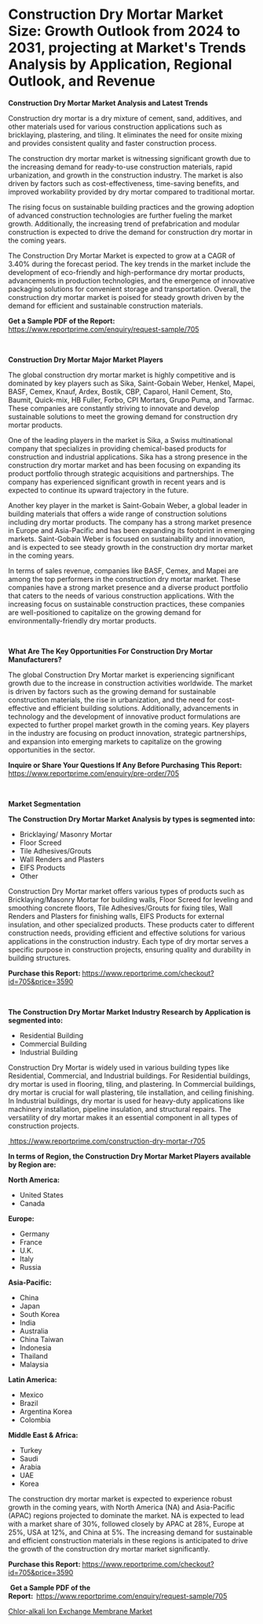 <p><h1>Construction Dry Mortar Market Size: Growth Outlook from 2024 to 2031, projecting at Market's Trends Analysis by Application, Regional Outlook, and Revenue</h1></p><p><strong>Construction Dry Mortar Market Analysis and Latest Trends</strong></p>
<p><p>Construction dry mortar is a dry mixture of cement, sand, additives, and other materials used for various construction applications such as bricklaying, plastering, and tiling. It eliminates the need for onsite mixing and provides consistent quality and faster construction process.</p><p>The construction dry mortar market is witnessing significant growth due to the increasing demand for ready-to-use construction materials, rapid urbanization, and growth in the construction industry. The market is also driven by factors such as cost-effectiveness, time-saving benefits, and improved workability provided by dry mortar compared to traditional mortar.</p><p>The rising focus on sustainable building practices and the growing adoption of advanced construction technologies are further fueling the market growth. Additionally, the increasing trend of prefabrication and modular construction is expected to drive the demand for construction dry mortar in the coming years.</p><p>The Construction Dry Mortar Market is expected to grow at a CAGR of 3.40% during the forecast period. The key trends in the market include the development of eco-friendly and high-performance dry mortar products, advancements in production technologies, and the emergence of innovative packaging solutions for convenient storage and transportation. Overall, the construction dry mortar market is poised for steady growth driven by the demand for efficient and sustainable construction materials.</p></p>
<p><strong>Get a Sample PDF of the Report:&nbsp;</strong> <a href="https://www.reportprime.com/enquiry/request-sample/705">https://www.reportprime.com/enquiry/request-sample/705</a></p>
<p>&nbsp;</p>
<p><strong>Construction Dry Mortar Major Market Players</strong></p>
<p><p>The global construction dry mortar market is highly competitive and is dominated by key players such as Sika, Saint-Gobain Weber, Henkel, Mapei, BASF, Cemex, Knauf, Ardex, Bostik, CBP, Caparol, Hanil Cement, Sto, Baumit, Quick-mix, HB Fuller, Forbo, CPI Mortars, Grupo Puma, and Tarmac. These companies are constantly striving to innovate and develop sustainable solutions to meet the growing demand for construction dry mortar products.</p><p>One of the leading players in the market is Sika, a Swiss multinational company that specializes in providing chemical-based products for construction and industrial applications. Sika has a strong presence in the construction dry mortar market and has been focusing on expanding its product portfolio through strategic acquisitions and partnerships. The company has experienced significant growth in recent years and is expected to continue its upward trajectory in the future.</p><p>Another key player in the market is Saint-Gobain Weber, a global leader in building materials that offers a wide range of construction solutions including dry mortar products. The company has a strong market presence in Europe and Asia-Pacific and has been expanding its footprint in emerging markets. Saint-Gobain Weber is focused on sustainability and innovation, and is expected to see steady growth in the construction dry mortar market in the coming years.</p><p>In terms of sales revenue, companies like BASF, Cemex, and Mapei are among the top performers in the construction dry mortar market. These companies have a strong market presence and a diverse product portfolio that caters to the needs of various construction applications. With the increasing focus on sustainable construction practices, these companies are well-positioned to capitalize on the growing demand for environmentally-friendly dry mortar products.</p></p>
<p>&nbsp;</p>
<p><strong>What Are The Key Opportunities For Construction Dry Mortar Manufacturers?</strong></p>
<p><p>The global Construction Dry Mortar market is experiencing significant growth due to the increase in construction activities worldwide. The market is driven by factors such as the growing demand for sustainable construction materials, the rise in urbanization, and the need for cost-effective and efficient building solutions. Additionally, advancements in technology and the development of innovative product formulations are expected to further propel market growth in the coming years. Key players in the industry are focusing on product innovation, strategic partnerships, and expansion into emerging markets to capitalize on the growing opportunities in the sector.</p></p>
<p><strong>Inquire or Share Your Questions If Any Before Purchasing This Report:</strong> <a href="https://www.reportprime.com/enquiry/pre-order/705">https://www.reportprime.com/enquiry/pre-order/705</a></p>
<p>&nbsp;</p>
<p><strong>Market Segmentation</strong></p>
<p><strong>The Construction Dry Mortar Market Analysis by types is segmented into:</strong></p>
<p><ul><li>Bricklaying/ Masonry Mortar</li><li>Floor Screed</li><li>Tile Adhesives/Grouts</li><li>Wall Renders and Plasters</li><li>EIFS Products</li><li>Other</li></ul></p>
<p><p>Construction Dry Mortar market offers various types of products such as Bricklaying/Masonry Mortar for building walls, Floor Screed for leveling and smoothing concrete floors, Tile Adhesives/Grouts for fixing tiles, Wall Renders and Plasters for finishing walls, EIFS Products for external insulation, and other specialized products. These products cater to different construction needs, providing efficient and effective solutions for various applications in the construction industry. Each type of dry mortar serves a specific purpose in construction projects, ensuring quality and durability in building structures.</p></p>
<p><strong>Purchase this Report:&nbsp;</strong><a href="https://www.reportprime.com/checkout?id=705&price=3590">https://www.reportprime.com/checkout?id=705&price=3590</a></p>
<p>&nbsp;</p>
<p><strong>The Construction Dry Mortar Market Industry Research by Application is segmented into:</strong></p>
<p><ul><li>Residential Building</li><li>Commercial Building</li><li>Industrial Building</li></ul></p>
<p><p>Construction Dry Mortar is widely used in various building types like Residential, Commercial, and Industrial buildings. For Residential buildings, dry mortar is used in flooring, tiling, and plastering. In Commercial buildings, dry mortar is crucial for wall plastering, tile installation, and ceiling finishing. In Industrial buildings, dry mortar is used for heavy-duty applications like machinery installation, pipeline insulation, and structural repairs. The versatility of dry mortar makes it an essential component in all types of construction projects.</p></p>
<p><a href="https://www.reportprime.com/construction-dry-mortar-r705">&nbsp;https://www.reportprime.com/construction-dry-mortar-r705</a></p>
<p><strong>In terms of Region, the Construction Dry Mortar Market Players available by Region are:</strong></p>
<p>
    <p> <strong> North America: </strong>
        <ul>
            <li>United States</li>
            <li>Canada</li>
        </ul>
        </p> 
    <p> <strong> Europe: </strong>
        <ul>
            <li>Germany</li>
            <li>France</li>
            <li>U.K.</li>
            <li>Italy</li>
            <li>Russia</li>
        </ul>
        </p> 
    <p> <strong> Asia-Pacific: </strong>
        <ul>
            <li>China</li>
            <li>Japan</li>
            <li>South Korea</li>
            <li>India</li>
            <li>Australia</li>
            <li>China Taiwan</li>
            <li>Indonesia</li>
            <li>Thailand</li>
            <li>Malaysia</li>
        </ul>
        </p> 
    <p> <strong> Latin America: </strong>
        <ul>
            <li>Mexico</li>
            <li>Brazil</li>
            <li>Argentina Korea</li>
            <li>Colombia</li>
        </ul>
        </p> 
    <p> <strong> Middle East & Africa: </strong>
        <ul>
            <li>Turkey</li>
            <li>Saudi</li>
            <li>Arabia</li>
            <li>UAE</li>
            <li>Korea</li>
        </ul>
    </p>
    </p>
<p><p>The construction dry mortar market is expected to experience robust growth in the coming years, with North America (NA) and Asia-Pacific (APAC) regions projected to dominate the market. NA is expected to lead with a market share of 30%, followed closely by APAC at 28%, Europe at 25%, USA at 12%, and China at 5%. The increasing demand for sustainable and efficient construction materials in these regions is anticipated to drive the growth of the construction dry mortar market significantly.</p></p>
<p><strong>Purchase this Report: </strong><a href="https://www.reportprime.com/checkout?id=705&price=3590">https://www.reportprime.com/checkout?id=705&price=3590</a></p>
<p>&nbsp;<strong>Get a Sample PDF of the Report:&nbsp;&nbsp;</strong><a href="https://www.reportprime.com/enquiry/request-sample/705">https://www.reportprime.com/enquiry/request-sample/705</a></p>
<p><strong></strong></p>
<p><p><a href="https://github.com/KeeganBarrows2023/Market-Research-Report-List-1/blob/main/chlor-alkali-ion-exchange-membrane-market.md">Chlor-alkali Ion Exchange Membrane Market</a></p></p>